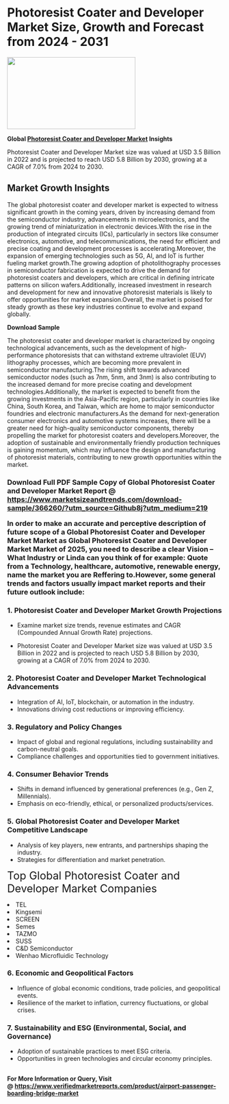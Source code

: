 <H1>Photoresist Coater and Developer Market Size, Growth and Forecast from 2024 - 2031</H1><img class="aligncenter size-medium wp-image-584254" src="https://thirdeyenews.in/wp-content/uploads/2024/09/Global-Market-Research-300x168.jpeg" alt="" width="300" height="168" /><p><strong>Global&nbsp;<a href="https://www.marketsizeandtrends.com/download-sample/366260/?utm_source=Github8j?utm_medium=219">Photoresist Coater and Developer Market</a> Insights</strong></p><p>Photoresist Coater and Developer Market size was valued at USD 3.5 Billion in 2022 and is projected to reach USD 5.8 Billion by 2030, growing at a CAGR of 7.0% from 2024 to 2030.</p><p><h2>Market Growth Insights</h2> <p>The global photoresist coater and developer market is expected to witness significant growth in the coming years, driven by increasing demand from the semiconductor industry, advancements in microelectronics, and the growing trend of miniaturization in electronic devices.With the rise in the production of integrated circuits (ICs), particularly in sectors like consumer electronics, automotive, and telecommunications, the need for efficient and precise coating and development processes is accelerating.Moreover, the expansion of emerging technologies such as 5G, AI, and IoT is further fueling market growth.The growing adoption of photolithography processes in semiconductor fabrication is expected to drive the demand for photoresist coaters and developers, which are critical in defining intricate patterns on silicon wafers.Additionally, increased investment in research and development for new and innovative photoresist materials is likely to offer opportunities for market expansion.Overall, the market is poised for steady growth as these key industries continue to evolve and expand globally.</p> <p><strong>Download Sample</strong></p> <p>The photoresist coater and developer market is characterized by ongoing technological advancements, such as the development of high-performance photoresists that can withstand extreme ultraviolet (EUV) lithography processes, which are becoming more prevalent in semiconductor manufacturing.The rising shift towards advanced semiconductor nodes (such as 7nm, 5nm, and 3nm) is also contributing to the increased demand for more precise coating and development technologies.Additionally, the market is expected to benefit from the growing investments in the Asia-Pacific region, particularly in countries like China, South Korea, and Taiwan, which are home to major semiconductor foundries and electronic manufacturers.As the demand for next-generation consumer electronics and automotive systems increases, there will be a greater need for high-quality semiconductor components, thereby propelling the market for photoresist coaters and developers.Moreover, the adoption of sustainable and environmentally friendly production techniques is gaining momentum, which may influence the design and manufacturing of photoresist materials, contributing to new growth opportunities within the market.<h3></p><p><span class=""><strong>Download Full PDF Sample Copy of Global Photoresist Coater and Developer Market Report</strong> @ <a href="https://www.marketsizeandtrends.com/download-sample/366260/?utm_source=Github8j?utm_medium=219" target="_blank">https://www.marketsizeandtrends.com/download-sample/366260/?utm_source=Github8j?utm_medium=219</a></span></p><p>In order to make an accurate and perceptive description of future scope of a Global&nbsp;Photoresist Coater and Developer Market Market as Global&nbsp;Photoresist Coater and Developer Market Market of 2025, you need to describe a clear Vision &ndash; What Industry or Linda can you think of for example: Quote from a Technology, healthcare, automotive, renewable energy, name the market you are Reffering to.However, some general trends and factors usually impact market reports and their future outlook include:</p><h3>1.&nbsp;<strong>Photoresist Coater and Developer Market Growth Projections</strong></h3><ul><li>Examine market size trends, revenue estimates and CAGR (Compounded Annual Growth Rate) projections.</li><li><p>Photoresist Coater and Developer Market size was valued at USD 3.5 Billion in 2022 and is projected to reach USD 5.8 Billion by 2030, growing at a CAGR of 7.0% from 2024 to 2030.</p></li></ul><h3>2.&nbsp;<strong>Photoresist Coater and Developer Market Technological Advancements</strong></h3><ul><li>Integration of AI, IoT, blockchain, or automation in the industry.</li><li>Innovations driving cost reductions or improving efficiency.</li></ul><h3>3.&nbsp;<strong>Regulatory and Policy Changes</strong></h3><ul><li>Impact of global and regional regulations, including sustainability and carbon-neutral goals.</li><li>Compliance challenges and opportunities tied to government initiatives.</li></ul><h3>4.&nbsp;<strong>Consumer Behavior Trends</strong></h3><ul><li>Shifts in demand influenced by generational preferences (e.g., Gen Z, Millennials).</li><li>Emphasis on eco-friendly, ethical, or personalized products/services.</li></ul><h3>5.&nbsp;<strong>Global Photoresist Coater and Developer Market Competitive Landscape</strong></h3><ul><li>Analysis of key players, new entrants, and partnerships shaping the industry.</li><li>Strategies for differentiation and market penetration.</li></ul><p data-pm-slice="1 1 []"><span style="color: inherit; font-family: inherit; font-size: 25px;">Top Global Photoresist Coater and Developer Market Companies</span></p><div class="" data-test-id=""><p><li>TEL</li><li> Kingsemi</li><li> SCREEN</li><li> Semes</li><li> TAZMO</li><li> SUSS</li><li> C&D Semiconductor</li><li> Wenhao Microfluidic Technology</li></p></div><h3>6.&nbsp;<strong>Economic and Geopolitical Factors</strong></h3><ul><li>Influence of global economic conditions, trade policies, and geopolitical events.</li><li>Resilience of the market to inflation, currency fluctuations, or global crises.</li></ul><h3>7.&nbsp;<strong>Sustainability and ESG (Environmental, Social, and Governance)</strong></h3><ul><li>Adoption of sustainable practices to meet ESG criteria.</li><li>Opportunities in green technologies and circular economy principles.</li></ul><h2><strong style="font-size: 14px;">For More Information or Query, Visit @&nbsp;</strong><a style="background-color: #ffffff; font-size: 14px;" href="https://www.marketsizeandtrends.com/report/photoresist-coater-and-developer-market/" target="_blank">https://www.verifiedmarketreports.com/product/airport-passenger-boarding-bridge-market</a></h2>